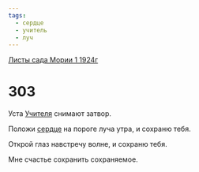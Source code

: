 ```yaml
---
tags:
  - сердце
  - учитель
  - луч
---
```


[Листы сада Мории 1 1924г](/agni/1924)

# 303
Уста [Учителя](/tag/#учитель) снимают затвор.   

Положи [сердце](/tag/#сердце) на пороге луча утра, и сохраню тебя.   

Открой глаз навстречу волне, и сохраню тебя.   

Мне счастье сохранить сохраняемое.   

